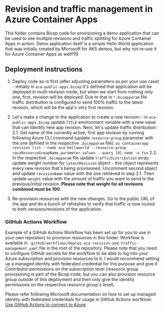 # Revision and traffic management in Azure Container Apps

This folder contains Bicep code for provisioning a demo application that can be used to see multiple revisions and traffic splitting for Azure Container Apps in action. Demo application itself is a simple Hello World application that was initially created by Microsoft for AKS demos, but why not re-use it for Azure Container Apps as well?😼

## Deployment instructions

1. Deploy code as-is first (after adjusting parameters as per your use case) - initially in ```aca-public-apps.bicep``` it's defined that application will be deployed in multi-revision mode, but when we start from nothing only one, first, revision will be deployed. Due to that in ```*.bicepparam``` file traffic distribution is configured to send 100% traffic to the latest revision, which will be the app's very first revision.

2. Let's make a change to the application to create a new revision - in ```aca-public-apps.bicep``` update ```TITLE``` environment variable with a new value that can identify new app revision. Next, let's update traffic distribution:
    2.1. Get name of the currently active, first app revision by running following Azure CLI command (update ```resource-group``` parameter with the one defined in the respective ```.bicepparam``` file): ```az containerapp revision list --name aca-helloworld --resource-group <acaResourceGroupName_parameter_value> --query [0].name -o tsv```
    2.2. In the respective ```.bicepparam``` file update ```trafficDistribution``` array: update weight number for ```latestRevision``` object - this object represents every new revision that's being provisioned. Uncomment second object and update ```revisionName``` value with the one retrieved in step 2.1. Then update ```weight``` value with the amount of traffic you want to send to the previous/initial revision. **Please note that weight for all revisions combined must be 100.**
3. Re-provision resources with the new changes. Go to the public URL of the app and do a bunch of refreshes to verify that traffic is now routed to both versions/revisions of the application.

### GitHub Actions Workflow

Example of a GitHub Actions Workflow has been set up for you to use in your own repository to provision resources in this folder. Workflow is available in ```.github/workflows/deploy-aca-revision-and-traffic-management.yaml``` file in the root of the repository. Please note that you need to configure GitHub secrets for the workflow to be able to log into your Azure subscription and provision resources to it. I would recommend setting up a managed identity with federated credential for this purpose and give it Contributor permissions on the subscription level (resource group provisioning is part of the Bicep code, but you can also provision resource group outside of this deployment and then only give the identity permissions on the respective resource group's level).

Please refer following Microsoft documentation on how to set up managed identity with federated credentials for usage in GitHub Actions worfklow: [Use GitHub Actions to connect to Azure](https://learn.microsoft.com/en-us/azure/developer/github/connect-from-azure?tabs=azure-portal%2Clinux)
